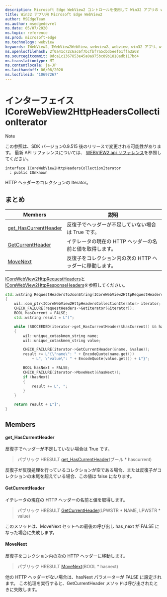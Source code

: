 ```yaml
---
description: Microsoft Edge WebView2 コントロールを使用して Win32 アプリの web コンテンツをホストする
title: Win32 アプリ用 Microsoft Edge WebView2
author: MSEdgeTeam
ms.author: msedgedevrel
ms.date: 05/07/2020
ms.topic: reference
ms.prod: microsoft-edge
ms.technology: webview
keywords: IWebView2、IWebView2WebView、webview2、webview、win32 アプリ、win32、edge、ICoreWebView2、ICoreWebView2Controller、browser control、edge html
ms.openlocfilehash: 2f0a41c72c6ac6f7bcfbf7a5cbd5eef61ffa3a68
ms.sourcegitcommit: 8dca1c1367853e45a0a975bc89b1818adb117bd4
ms.translationtype: MT
ms.contentlocale: ja-JP
ms.lasthandoff: 06/08/2020
ms.locfileid: "10697267"
---
```

# インターフェイス ICoreWebView2HttpHeadersCollectionIterator 

> [!NOTE]
> この参照は、SDK バージョン0.9.515 後のリリースで変更される可能性があります。 最新 API リファレンスについては、 [WEBVIEW2 api リファレンス](../../../webview2-api-reference.md)を参照してください。

```
interface ICoreWebView2HttpHeadersCollectionIterator
  : public IUnknown
```

HTTP ヘッダーのコレクションの Iterator。

## まとめ

 Members                        | 説明
--------------------------------|---------------------------------------------
[get_HasCurrentHeader](#get_hascurrentheader) | 反復子でヘッダーが不足していない場合は True です。
[GetCurrentHeader](#getcurrentheader) | イテレータの現在の HTTP ヘッダーの名前と値を取得します。
[MoveNext](#movenext) | 反復子をコレクション内の次の HTTP ヘッダーに移動します。

[ICoreWebView2HttpRequestHeaders](icorewebview2httprequestheaders.md)と[ICoreWebView2HttpResponseHeaders](icorewebview2httpresponseheaders.md)を参照してください。 
```cpp
std::wstring RequestHeadersToJsonString(ICoreWebView2HttpRequestHeaders* requestHeaders)
{
    wil::com_ptr<ICoreWebView2HttpHeadersCollectionIterator> iterator;
    CHECK_FAILURE(requestHeaders->GetIterator(&iterator));
    BOOL hasCurrent = FALSE;
    std::wstring result = L"[";

    while (SUCCEEDED(iterator->get_HasCurrentHeader(&hasCurrent)) && hasCurrent)
    {
        wil::unique_cotaskmem_string name;
        wil::unique_cotaskmem_string value;

        CHECK_FAILURE(iterator->GetCurrentHeader(&name, &value));
        result += L"{\"name\": " + EncodeQuote(name.get())
            + L", \"value\": " + EncodeQuote(value.get()) + L"}";

        BOOL hasNext = FALSE;
        CHECK_FAILURE(iterator->MoveNext(&hasNext));
        if (hasNext)
        {
            result += L", ";
        }
    }

    return result + L"]";
}
```

## Members

#### get_HasCurrentHeader 

反復子でヘッダーが不足していない場合は True です。

> パブリック HRESULT [get_HasCurrentHeader](#get_hascurrentheader)(ブール * hascurrent)

反復子が反復処理を行っているコレクションが空である場合、または反復子がコレクションの末尾を超えている場合、この値は false になります。

#### GetCurrentHeader 

イテレータの現在の HTTP ヘッダーの名前と値を取得します。

> パブリック HRESULT [GetCurrentHeader](#getcurrentheader)(LPWSTR * NAME, LPWSTR * value)

このメソッドは、MoveNext セットへの最後の呼び出し has_next が FALSE になった場合に失敗します。

#### MoveNext 

反復子をコレクション内の次の HTTP ヘッダーに移動します。

> パブリック HRESULT [MoveNext](#movenext)(BOOL * hasnext)

他の HTTP ヘッダーがない場合は、hasNext パラメーターが FALSE に設定されます。 この処理を実行すると、GetCurrentHeader メソッドは呼び出されたときに失敗します。

